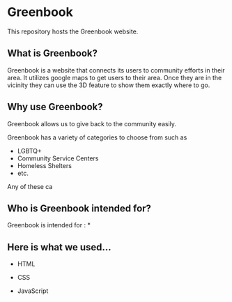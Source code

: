 # Greenbook
This repository hosts the Greenbook website.

## What is Greenbook?

Greenbook is a website that connects its users to community efforts in their area. It utilizes google maps to get users to their area. Once they are in the vicinity they can use the 3D feature to show them exactly where to go. 

## Why use Greenbook?

Greenbook allows us to give back to the community easily.

Greenbook has a variety of categories to choose from such as 
  * LGBTQ+   
  * Community Service Centers 
  * Homeless Shelters 
  * etc.

Any of these ca
## Who is Greenbook intended for? 

Greenbook is intended for : 
*  

## Here is what we used...

* HTML

* CSS 

* JavaScript
